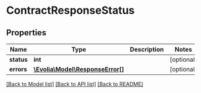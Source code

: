 # ContractResponseStatus

## Properties
Name | Type | Description | Notes
------------ | ------------- | ------------- | -------------
**status** | **int** |  | [optional] 
**errors** | [**\Evolia\Model\ResponseError[]**](ResponseError.md) |  | [optional] 

[[Back to Model list]](../README.md#documentation-for-models) [[Back to API list]](../README.md#documentation-for-api-endpoints) [[Back to README]](../README.md)

